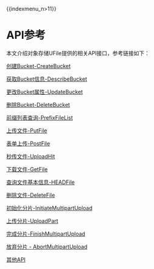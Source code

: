 {{indexmenu_n>11}}

# API参考

本文介绍对象存储UFile提供的相关API接口，参考链接如下：

[创建Bucket-CreateBucket](https://docs.ucloud.cn/api/ufile-api/create_bucket)

[获取Bucket信息-DescribeBucket](https://docs.ucloud.cn/api/ufile-api/describe_bucket)

[更改Bucket属性-UpdateBucket](https://docs.ucloud.cn/api/ufile-api/update_bucket)

[删除Bucket-DeleteBucket](https://docs.ucloud.cn/api/ufile-api/delete_bucket)

[前缀列表查询-PrefixFileList](https://docs.ucloud.cn/api/ufile-api/prefix_file_list)

[上传文件-PutFile](https://docs.ucloud.cn/api/ufile-api/put_file)

[表单上传-PostFile](https://docs.ucloud.cn/api/ufile-api/post_file)

[秒传文件-UploadHit](https://docs.ucloud.cn/api/ufile-api/upload_hit)

[下载文件-GetFile](https://docs.ucloud.cn/api/ufile-api/get_file)

[查询文件基本信息-HEADFile](https://docs.ucloud.cn/api/ufile-api/head_file)

[删除文件-DeleteFile](https://docs.ucloud.cn/api/ufile-api/delete_file)

[初始化分片-InitiateMultipartUpload](https://docs.ucloud.cn/api/ufile-api/initiate_multipart_upload)

[上传分片-UploadPart](https://docs.ucloud.cn/api/ufile-api/upload_part)

[完成分片-FinishMultipartUpload](https://docs.ucloud.cn/api/ufile-api/finish_multipart_upload)

[放弃分片 - AbortMultipartUpload](https://docs.ucloud.cn/api/ufile-api/abort_multipart_upload)

[其他API](https://docs.ucloud.cn/api/ufile-api/index)

